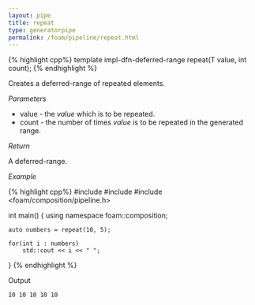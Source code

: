 ```yaml
---
layout: pipe
title: repeat
type: generatorpipe
permalink: /foam/pipeline/repeat.html
---
```



{% highlight cpp%}
template<typename T>
impl-dfn-deferred-range repeat(T value, int count);
{% endhighlight %}

Creates a deferred-range of repeated elements.

*Parameters*

- value - the *value* which is to be repeated.
- count - the number of times *value* is to be repeated in the generated range.

*Return*

A deferred-range.

*Example*

{% highlight cpp%}
#include <iostream>
#include <vector>
#include <foam/composition/pipeline.h>

int main()
{
    using namespace foam::composition;

    auto numbers = repeat(10, 5);

    for(int i : numbers)
        std::cout << i << " ";
}
{% endhighlight %}

Output

    10 10 10 10 10

